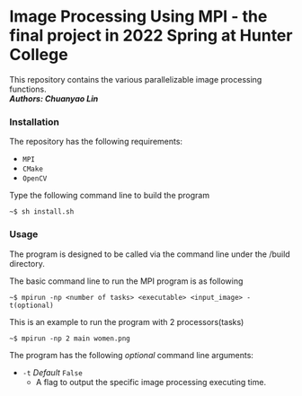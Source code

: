 # Image Processing Using MPI - the final project in 2022 Spring at Hunter College
This repository contains the various parallelizable image processing functions.  
***Authors: Chuanyao Lin***
### Installation

The repository has the following requirements:

 - `MPI`
 - `CMake`
 - `OpenCV`
 
Type the following command line to build the program

```
~$ sh install.sh
```
### Usage

The program is designed to be called via the command line under the /build directory.

The basic command line to run the MPI program is as following
```
~$ mpirun -np <number of tasks> <executable> <input_image> -t(optional)
```

This is an example to run the program with 2 processors(tasks)
```
~$ mpirun -np 2 main women.png
```

The program has the following *optional* command line arguments:

- `-t` *Default* `False`
   - A flag to output the specific image processing executing time. 
